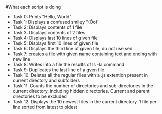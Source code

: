#What each script is doing

* Task 0: Prints "Hello, World"
* Task 1: Displays a confused smiley "(Ôo)'
* Task 2: Displays contents of 1 file
* Task 3: Displays contents of 2 files
* Task 4: Displays last 10 lines of given file
* Task 5: Displays first 10 lines of given file
* Task 6: Displays the third line of given file, do not use sed
* Task 7: creates a file with given name containing text and ending with new line
* Task 8: Writes into a file the results of ls -la command
* Task 9: Duplicates the last line of a gven file
* Task 10: Deletes all the regular files with a .js extention present in current directory and subfolders
* Task 11: Counts the number of directories and sub-directories in the current directory, including hidden directories. Current and parent directories to be excluded
* Task 12: Displays the 10 newest files in the current directory. 1 file per line sorted from latest to oldest

